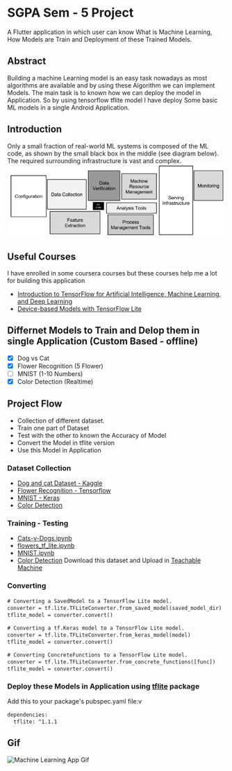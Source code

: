 # SGPA Sem - 5 Project

A Flutter application in which user can know What is Machine Learning, How Models are Train and Deployment of these Trained Models. 

## Abstract

Building a machine Learning model is an easy task nowadays as most algorithms are available and by using these Algorithm we can implement Models. 
The main task is to known how we can deploy the model in Application. So by using tensorflow tflite model I have deploy Some basic ML models in a single Android Application.

##  Introduction

Only a small fraction of real-world ML systems is composed of the ML code, as shown by the small black box in the middle (see diagram below). The required surrounding infrastructure is vast and complex.
![Machine Learning Systems](https://raw.githubusercontent.com/AdityaLalwani/Machine-Learning-App/master/assets/images/ml.png "Machine Learning Systems")

## Useful Courses

I have enrolled in some coursera courses but these courses help me a lot for building this application
* [Introduction to TensorFlow for Artificial Intelligence, Machine Learning, and Deep Learning](https://www.coursera.org/learn/introduction-tensorflow)
* [Device-based Models with TensorFlow Lite](https://www.coursera.org/learn/device-based-models-tensorflow)

## Differnet Models to Train and Delop them in single Application (Custom Based - offline)

- [x] Dog vs Cat 
- [x] Flower Recognition (5 Flower)
- [ ] MNIST (1-10 Numbers) 
- [x] Color Detection (Realtime)

## Project Flow

- Collection of different dataset.
- Train one part of Dataset
- Test with the other to known the Accuracy of Model
- Convert the Model in tflite version
- Use this Model in Application

### Dataset Collection

* [Dog and cat Dataset - Kaggle](https://download.microsoft.com/download/3/E/1/3E1C3F21-ECDB-4869-8368-6DEBA77B919F/kagglecatsanddogs_3367a.zip)
* [Flower Recognition - Tensorflow](https://storage.googleapis.com/download.tensorflow.org/example_images/flower_photos.tgz)
* [MNIST - Keras](https://storage.googleapis.com/tensorflow/tf-keras-datasets/mnist.npz)
* [Color Detection](https://cvhci.anthropomatik.kit.edu/~bschauer/datasets/google-512)

### Training - Testing

- [Cats-v-Dogs.ipynb](https://colab.research.google.com/github/lmoroney/mlday-tokyo/blob/master/Lab6-Cats-v-Dogs.ipynb#scrollTo=G4cwNEH46UAI)
- [flowers_tf_lite.ipynb](https://colab.research.google.com/github/tensorflow/examples/blob/master/community/en/flowers_tf_lite.ipynb)
- [MNIST.ipynb](https://colab.research.google.com/github/tensorflow/examples/blob/master/lite/codelabs/digit_classifier/ml/step2_train_ml_model.ipynb)
- [Color Detection](https://drive.google.com/file/d/1t7KKfyrt_t8QXFvSrv4TImrkM7wl2KEN/view?usp=sharing) Download this dataset and Upload in [Teachable Machine](https://teachablemachine.withgoogle.com/train/image)

### Converting

```
# Converting a SavedModel to a TensorFlow Lite model.
converter = tf.lite.TFLiteConverter.from_saved_model(saved_model_dir)
tflite_model = converter.convert()
```
```
# Converting a tf.Keras model to a TensorFlow Lite model.
converter = tf.lite.TFLiteConverter.from_keras_model(model)
tflite_model = converter.convert()
```
```
# Converting ConcreteFunctions to a TensorFlow Lite model.
converter = tf.lite.TFLiteConverter.from_concrete_functions([func])
tflite_model = converter.convert()
```

### Deploy these Models in Application using [tflite](https://pub.dev/packages/tflite) package

Add this to your package's pubspec.yaml file:v
```
dependencies:
  tflite: ^1.1.1
```

## Gif

![Machine Learning App Gif](https://github.com/AdityaLalwani/Machine-Learning-App/raw/master/assets/images/sgpa-min.gif "Machine Learning App")
